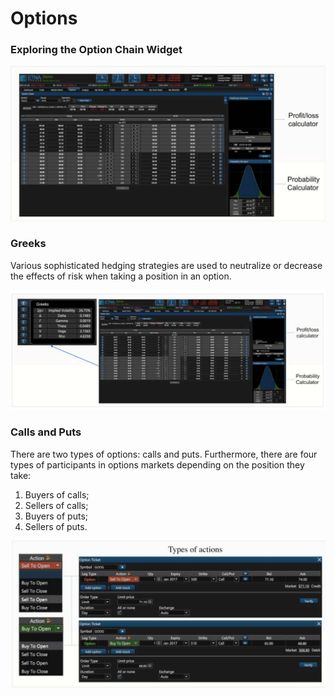 # Options

### Exploring the Option Chain Widget

![](../../.gitbook/assets/screenshot-2019-04-24-at-18.39.43.png)

### Greeks

Various sophisticated hedging strategies are used to neutralize or decrease the effects of risk when taking a position in an option.

![](../../.gitbook/assets/screenshot-2019-04-24-at-18.42.50.png)

### Calls and Puts

There are two types of options: calls and puts. Furthermore, there are four types of participants in options markets depending on the position they take: 

1. Buyers of calls;
2. Sellers of calls; 
3. Buyers of puts; 
4. Sellers of puts.

![](../../.gitbook/assets/screenshot-2019-04-24-at-18.45.50.png)

